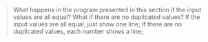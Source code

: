 >What happens in the program presented in this section if the input values are all equal? What if there are no duplicated values?
If the input values are all equal, just show one line;
If there are no duplicated values, each number shows a line;
